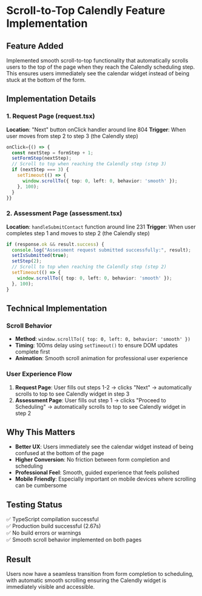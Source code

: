 # Scroll-to-Top Calendly Feature Implementation

## Feature Added
Implemented smooth scroll-to-top functionality that automatically scrolls users to the top of the page when they reach the Calendly scheduling step. This ensures users immediately see the calendar widget instead of being stuck at the bottom of the form.

## Implementation Details

### 1. Request Page (request.tsx)
**Location**: "Next" button onClick handler around line 804
**Trigger**: When user moves from step 2 to step 3 (the Calendly step)

```typescript
onClick={() => {
  const nextStep = formStep + 1;
  setFormStep(nextStep);
  // Scroll to top when reaching the Calendly step (step 3)
  if (nextStep === 3) {
    setTimeout(() => {
      window.scrollTo({ top: 0, left: 0, behavior: 'smooth' });
    }, 100);
  }
}}
```

### 2. Assessment Page (assessment.tsx)  
**Location**: `handleSubmitContact` function around line 231
**Trigger**: When user completes step 1 and moves to step 2 (the Calendly step)

```typescript
if (response.ok && result.success) {
  console.log("Assessment request submitted successfully:", result);
  setIsSubmitted(true);
  setStep(2);
  // Scroll to top when reaching the Calendly step (step 2)
  setTimeout(() => {
    window.scrollTo({ top: 0, left: 0, behavior: 'smooth' });
  }, 100);
}
```

## Technical Implementation

### Scroll Behavior
- **Method**: `window.scrollTo({ top: 0, left: 0, behavior: 'smooth' })`
- **Timing**: 100ms delay using `setTimeout()` to ensure DOM updates complete first
- **Animation**: Smooth scroll animation for professional user experience

### User Experience Flow
1. **Request Page**: User fills out steps 1-2 → clicks "Next" → automatically scrolls to top to see Calendly widget in step 3
2. **Assessment Page**: User fills out step 1 → clicks "Proceed to Scheduling" → automatically scrolls to top to see Calendly widget in step 2

## Why This Matters
- **Better UX**: Users immediately see the calendar widget instead of being confused at the bottom of the page
- **Higher Conversion**: No friction between form completion and scheduling
- **Professional Feel**: Smooth, guided experience that feels polished
- **Mobile Friendly**: Especially important on mobile devices where scrolling can be cumbersome

## Testing Status
✅ TypeScript compilation successful  
✅ Production build successful (2.67s)  
✅ No build errors or warnings  
✅ Smooth scroll behavior implemented on both pages

## Result
Users now have a seamless transition from form completion to scheduling, with automatic smooth scrolling ensuring the Calendly widget is immediately visible and accessible.